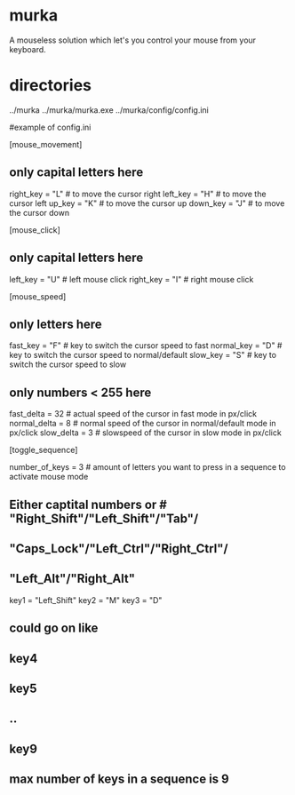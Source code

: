 # murka
A mouseless solution which let's you control your mouse from your keyboard.

# directories
../murka
../murka/murka.exe
../murka/config/config.ini

#example of config.ini

[mouse_movement]
## only capital letters here
right_key 	= "L" # to move the cursor right
left_key 	= "H" # to move the cursor left
up_key 		= "K" # to move the cursor up
down_key 	= "J" # to move the cursor down

[mouse_click]
## only capital letters here
left_key 	= "U" # left mouse click
right_key 	= "I" # right mouse click

[mouse_speed]
## only letters here
fast_key 	= "F" # key to switch the cursor speed to fast
normal_key 	= "D" # key to switch the cursor speed to normal/default
slow_key 	= "S" # key to switch the cursor speed to slow

## only numbers < 255 here
fast_delta 	= 32 # actual speed of the cursor in fast mode in px/click
normal_delta 	= 8  # normal speed of the cursor in normal/default mode in px/click
slow_delta 	= 3  # slowspeed of the cursor in slow mode in px/click

[toggle_sequence]

number_of_keys 	= 3 # amount of letters you want to press in a sequence to activate mouse mode

## Either captital numbers or # "Right_Shift"/"Left_Shift"/"Tab"/
## "Caps_Lock"/"Left_Ctrl"/"Right_Ctrl"/
## "Left_Alt"/"Right_Alt"

key1 		= "Left_Shift"
key2 		= "M"
key3 		= "D"
## could go on like
## key4
## key5
## ..
## key9
## max number of keys in a sequence is 9

